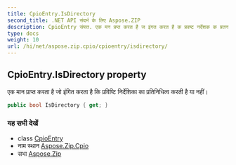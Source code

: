 ```yaml
---
title: CpioEntry.IsDirectory
second_title: .NET API संदर्भ के लिए Aspose.ZIP
description: CpioEntry संपत्त. एक मन प्रप्त करत है ज इंगत करत है क प्रवष्ट नर्देशक क प्रतनधत्व करत है य नहं
type: docs
weight: 10
url: /hi/net/aspose.zip.cpio/cpioentry/isdirectory/
---
```

## CpioEntry.IsDirectory property

एक मान प्राप्त करता है जो इंगित करता है कि प्रविष्टि निर्देशिका का प्रतिनिधित्व करती है या नहीं।

```csharp
public bool IsDirectory { get; }
```

### यह सभी देखें

* class [CpioEntry](../)
* नाम स्थान [Aspose.Zip.Cpio](../../cpioentry/)
* सभा [Aspose.Zip](../../../)


